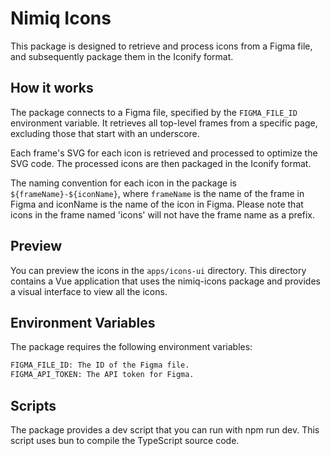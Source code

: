 # Nimiq Icons
This package is designed to retrieve and process icons from a Figma file, and subsequently package them in the Iconify format.

## How it works

The package connects to a Figma file, specified by the `FIGMA_FILE_ID` environment variable. It retrieves all top-level frames from a specific page, excluding those that start with an underscore.

Each frame's SVG for each icon is retrieved and processed to optimize the SVG code. The processed icons are then packaged in the Iconify format.

The naming convention for each icon in the package is `${frameName}-${iconName}`, where `frameName` is the name of the frame in Figma and iconName is the name of the icon in Figma. Please note that icons in the frame named 'icons' will not have the frame name as a prefix.

## Preview

You can preview the icons in the `apps/icons-ui` directory. This directory contains a Vue application that uses the nimiq-icons package and provides a visual interface to view all the icons.

## Environment Variables
The package requires the following environment variables:

```bash
FIGMA_FILE_ID: The ID of the Figma file.
FIGMA_API_TOKEN: The API token for Figma.
```

## Scripts

The package provides a dev script that you can run with npm run dev. This script uses bun to compile the TypeScript source code.
